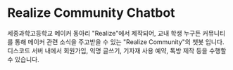 # Realize Community Chatbot

세종과학고등학교 메이커 동아리 "Realize"에서 제작되어, 교내 학생 누구든 커뮤니티를 통해 메이커 관련 소식을 주고받을 수 있는 "Realize Community"의 챗봇 입니다.
디스코드 서버 내에서 회원가입, 익명 글쓰기, 기자재 사용 예약, 톡방 제작 등을 수행할 수 있습니다.
